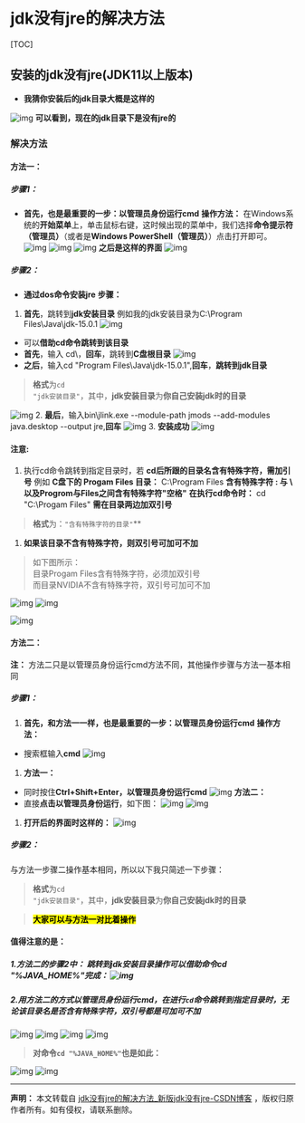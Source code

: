 # jdk没有jre的解决方法

[TOC]



## 安装的jdk没有jre(JDK11以上版本)

- **我猜你安装后的jdk目录大概是这样的**


![img](img/cc8b81bbe26c6bfaa16fc93883ab978a-1732720355547.png) **可以看到，现在的jdk目录下是没有jre的**

### 解决方法

#### 方法一：

##### 步骤1：

- **首先，也是最重要的一步：以管理员身份运行cmd** **操作方法：** 在Windows系统的**开始菜单**上，单击鼠标右键，这时候出现的菜单中，我们选择**命令提示符（管理员）**（或者是**Windows PowerShell（管理员）**）点击打开即可。 ![img](img/030efb8374edcce1097f14f147710fb8-1732720355548.png) ![img](img/c19cdc1779e12a6cf5cef63aff3ea632-1732720355548.png) ![img](img/2d0a544fe5865eba2ac6dab4828e2421-1732720355548.jpeg) **之后是这样的界面** ![img](img/33aa978f104050c4d9f7d09834bff14f-1732720355548.png)

##### 步骤2：

- **通过dos命令安装jre** **步骤：**


1. **首先**，跳转到**jdk安装目录** 例如我的jdk安装目录为C:\Program Files\Java\jdk-15.0.1 ![img](img/55cb12f5664da79d50545077fc2aab8c-1732720355548.png)


- 可以**借助cd命令跳转到该目录** 
- **首先**，输入 cd\，**回车**，跳转到**C盘根目录** ![img](img/4e3c2317b172022d34eb03cfeb4be4ed-1732720355548.png) 
- **之后**，输入cd "Program Files\Java\jdk-15.0.1",**回车**，**跳转到jdk目录**

><strong>格式</strong>为<code>cd "jdk安装目录"</code>，其中，<strong>jdk安装目录</strong>为<strong>你自己安装jdk时的目录</strong>




![img](img/9e7737e2532b5e4ac204e76b3349825c-1732720355548.png) 2. **最后**，输入bin\jlink.exe --module-path jmods --add-modules java.desktop --output jre,**回车** ![img](img/78a95c109f0109f58c29bd763797bb2c-1732720355548.png) 3. **安装成功** ![img](img/6ea9b840611e7a15a8445a55d73b215a-1732720355548.png)

#### 注意:

1. 执行cd命令跳转到指定目录时，若 <strong>cd后所跟的目录名含有特殊字符，需加引号</strong> 例如 **C盘下的 Progam Files 目录：** C:\Program Files **含有特殊字符 : 与 \ 以及Progrom与Files之间含有特殊字符"空格"** <strong>在执行cd命令时：</strong> cd "C:\Progam Files" **需在目录两边加双引号**

><strong>格式</strong>为：<code>"含有特殊字符的目录"</code>**

1. **如果该目录不含有特殊字符，则双引号可加可不加**

>如下图所示：<br> 目录Progam Files含有特殊字符，必须加双引号<br> 而目录NVIDIA不含有特殊字符，双引号可加可不加



![img](img/a6e601a859a426dbe1aeec776c0adecc-1732720355548.png) ![img](img/2af0f277481e97f293a52b5d0b66c032-1732720355548.png)


![img](img/170f07f0765731d15972cdc424372e39-1732720355548.png)

#### 方法二：

**注：** 方法二只是以管理员身份运行cmd方法不同，其他操作步骤与方法一基本相同

##### 步骤1：

1. **首先，和方法一一样，也是最重要的一步：以管理员身份运行cmd** **操作方法：**


- 搜索框输入**cmd** ![img](img/02b2fa8b00c7da35e9fa760f54636e94-1732720355548.png)

1. **方法一：**




- 同时按住**Ctrl+Shift+Enter，以管理员身份运行cmd** ![img](img/85e5094cdf4dc604f3ee7b43752fa559-1732720355548.jpeg) **方法二：** 
- 直接**点击以管理员身份运行**，如下图： ![img](img/d60d578b23ff65afee9a579dc57a5b09-1732720355548.png) ![img](img/2e5f6d1ddc12d49d91f9fb77fde26793-1732720355548.jpeg)


1. **打开后的界面时这样的：** ![img](img/4677e9e5bb9415b9c7103216f4814228-1732720355548.png)

##### 步骤2：

与方法一步骤二操作基本相同，所以以下我只简述一下步骤：

><strong>格式</strong>为<code>cd "jdk安装目录"</code>，其中，<strong>jdk安装目录</strong>为<strong>你自己安装jdk时的目录</strong>

><mark><strong>大家可以与方法一对比着操作</strong></mark>

#### 值得注意的是：

##### 1.**方法二的步骤2中：** **跳转到jdk安装目录**操作可以**借助命令cd "%JAVA_HOME%"完成：** ![img](img/b0bea2d750536d6b8d7faa28dffcc2cf-1732720355548.png)

##### 2.用<strong>方法二的方式以管理员身份运行cmd</strong>，在进行<code>cd</code>命令跳转到指定目录时，<strong>无论该目录名是否含有特殊字符，双引号都是可加可不加</strong>

![img](img/04eddac9e4717fe899d81bcda4f8ee06-1732720355549.png) ![img](img/5fb4f4f2ac9133c9880cc64f30768bac-1732720355549.png) ![img](img/9d0139e951b8f16b2cd9392d074eb2be-1732720355549.png) ![img](img/a7c0f7c738ceb83cd6c4140605c885d8-1732720355549.png)

><strong>对命令<code>cd "%JAVA_HOME%"</code>也是如此：</strong>



![img](img/8af075a6c5b76fd273061b8e195e6a3b-1732720355549.png) ![img](img/dbf3d6cd460aa2c75f82d099c9589ec0-1732720355549.png)



***
 **声明：** 本文转载自  [jdk没有jre的解决方法_新版jdk没有jre-CSDN博客](https://blog.csdn.net/weixin_45729500/article/details/110509807)  ，版权归原作者所有。如有侵权，请联系删除。 